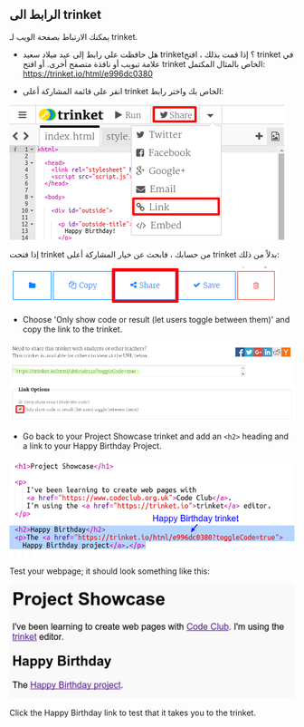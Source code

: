## الرابط الى trinket

يمكنك الارتباط بصفحة الويب لـ trinket.

+ هل حافظت على رابط إلى عيد ميلاد سعيد trinket؟ إذا قمت بذلك ، افتح trinket في علامة تبويب أو نافذة متصفح أخرى. أو افتح trinket الخاص بالمثال المكتمل: [ https://trinket.io/html/e996dc0380 ](https://trinket.io/html/e996dc0380)

+ انقر على قائمة المشاركة أعلى trinket الخاص بك واختر رابط:

![لقطة شاشة](images/showcase-share1.png)

إذا فتحت trinket من حسابك ، فابحث عن خيار المشاركة أعلى trinket بدلاً من ذلك:

![لقطة الشاشة](images/showcase-share2.png)

+ Choose 'Only show code or result (let users toggle between them)' and copy the link to the trinket. 

![لقطة الشاشة](images/showcase-get-link.png)

+ Go back to your Project Showcase trinket and add an `<h2>` heading and a link to your Happy Birthday Project.

![لقطة الشاشة](images/showcase-link-trinket.png)

Test your webpage; it should look something like this:

![لقطة الشاشة](images/showcase-link-output.png)

Click the Happy Birthday link to test that it takes you to the trinket.